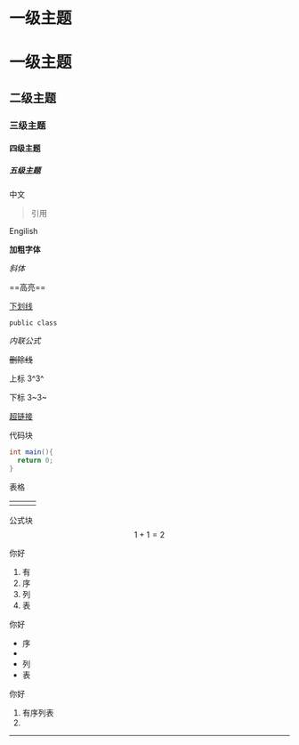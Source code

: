 # **一级主题**



# 一级主题

## **二级主题**

### **三级主题**

#### 四级主题

##### 五级主题

中文

> 引用

Engilish

**加粗字体**

*斜体*

==高亮==

<u>下划线</u>

`public class`

$内联公式$

~~删除线~~

上标 3^3^

下标 3~3~

<!--注释-->

[超链接]()

代码块

```java
int main(){
  return 0;
}
```

表格

|      |      |      |
| ---- | ---- | ---- |
|      |      |      |

公式块
$$
1 + 1 = 2
$$

你好

1. 有
2. 序
3. 列
4. 表

你好

- 序
- 
- 列
- 表

你好

1. 有序列表
2. 

------

